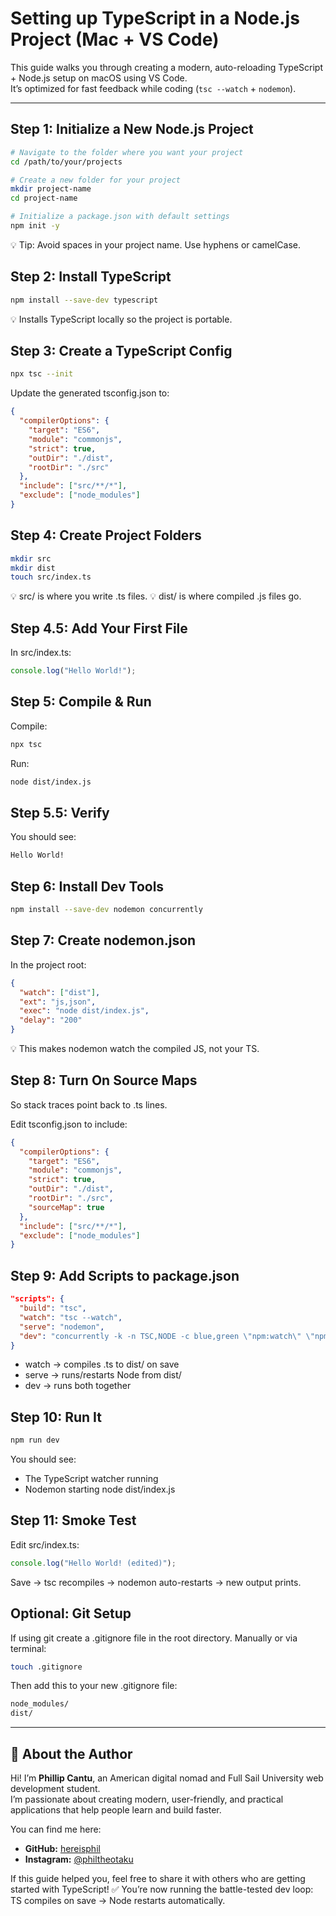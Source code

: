 # Setting up TypeScript in a Node.js Project (Mac + VS Code)

This guide walks you through creating a modern, auto-reloading TypeScript + Node.js setup on macOS using VS Code.  
It’s optimized for fast feedback while coding (`tsc --watch` + `nodemon`).

---

## Step 1: Initialize a New Node.js Project

```bash
# Navigate to the folder where you want your project
cd /path/to/your/projects

# Create a new folder for your project
mkdir project-name
cd project-name

# Initialize a package.json with default settings
npm init -y

```

💡 Tip: Avoid spaces in your project name. Use hyphens or camelCase.

## Step 2: Install TypeScript

```bash
npm install --save-dev typescript
```

💡 Installs TypeScript locally so the project is portable.

## Step 3: Create a TypeScript Config

```bash
npx tsc --init
```

Update the generated tsconfig.json to:

```json
{
  "compilerOptions": {
    "target": "ES6",
    "module": "commonjs",
    "strict": true,
    "outDir": "./dist",
    "rootDir": "./src"
  },
  "include": ["src/**/*"],
  "exclude": ["node_modules"]
}
```

## Step 4: Create Project Folders

```bash
mkdir src
mkdir dist
touch src/index.ts
```

💡 src/ is where you write .ts files.
💡 dist/ is where compiled .js files go.

## Step 4.5: Add Your First File

In src/index.ts:

```typescript
console.log("Hello World!");
```

## Step 5: Compile & Run

Compile:

```bash
npx tsc
```

Run:

```bash
node dist/index.js
```

## Step 5.5: Verify

You should see:

```bash
Hello World!
```

## Step 6: Install Dev Tools

```bash
npm install --save-dev nodemon concurrently
```

## Step 7: Create nodemon.json

In the project root:

```json
{
  "watch": ["dist"],
  "ext": "js,json",
  "exec": "node dist/index.js",
  "delay": "200"
}
```

💡 This makes nodemon watch the compiled JS, not your TS.

## Step 8: Turn On Source Maps

So stack traces point back to .ts lines.

Edit tsconfig.json to include:

```json
{
  "compilerOptions": {
    "target": "ES6",
    "module": "commonjs",
    "strict": true,
    "outDir": "./dist",
    "rootDir": "./src",
    "sourceMap": true
  },
  "include": ["src/**/*"],
  "exclude": ["node_modules"]
}
```

## Step 9: Add Scripts to package.json

```json
"scripts": {
  "build": "tsc",
  "watch": "tsc --watch",
  "serve": "nodemon",
  "dev": "concurrently -k -n TSC,NODE -c blue,green \"npm:watch\" \"npm:serve\""
}
```

- watch → compiles .ts to dist/ on save
- serve → runs/restarts Node from dist/
- dev → runs both together

## Step 10: Run It

```bash
npm run dev
```

You should see:

- The TypeScript watcher running
- Nodemon starting node dist/index.js

## Step 11: Smoke Test

Edit src/index.ts:

```typescript
console.log("Hello World! (edited)");
```

Save → tsc recompiles → nodemon auto-restarts → new output prints.

## Optional: Git Setup

If using git create a .gitignore file in the root directory. Manually or via terminal:

```bash
touch .gitignore
```

Then add this to your new .gitignore file:

```bash
node_modules/
dist/
```
---

## 👋 About the Author

Hi! I’m **Phillip Cantu**, an American digital nomad and Full Sail University web development student.  
I’m passionate about creating modern, user-friendly, and practical applications that help people learn and build faster.

You can find me here:  
- **GitHub:** [hereisphil](https://github.com/hereisphil)  
- **Instagram:** [@philtheotaku](https://www.instagram.com/philtheotaku/)  

If this guide helped you, feel free to share it with others who are getting started with TypeScript!
✅ You’re now running the battle-tested dev loop:
TS compiles on save → Node restarts automatically.
